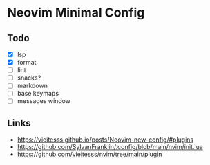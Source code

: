# Neovim Minimal Config

## Todo

- [x] lsp
- [x] format
- [ ] lint
- [ ] snacks?
- [ ] markdown
- [ ] base keymaps
- [ ] messages window

## Links

- https://vieitesss.github.io/posts/Neovim-new-config/#plugins
- https://github.com/SylvanFranklin/.config/blob/main/nvim/init.lua
- https://github.com/vieitesss/nvim/tree/main/plugin
